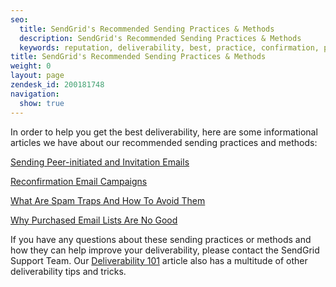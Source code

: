 ```yaml
---
seo:
  title: SendGrid's Recommended Sending Practices & Methods
  description: SendGrid's Recommended Sending Practices & Methods
  keywords: reputation, deliverability, best, practice, confirmation, peer, reconfirmation, spam traps, purchased, lists
title: SendGrid's Recommended Sending Practices & Methods
weight: 0
layout: page
zendesk_id: 200181748
navigation:
  show: true
---
```


In order to help you get the best deliverability, here are some informational articles we have about our recommended sending practices and methods:

 

[Sending Peer-initiated and Invitation Emails]({{root_url}}/Classroom/Deliver/Address_Lists/peer_initiated_email_invitation_requirements.html)

[Reconfirmation Email Campaigns]({{root_url}}/Glossary/reconfirmation.html)

[What Are Spam Traps And How To Avoid Them]({{root_url}}/Classroom/Deliver/Undeliverable_Email/spam_trapped.html)

[Why Purchased Email Lists Are No Good]({{root_url}}/Classroom/Deliver/Address_Lists/why_purchased_email_lists_are_no_good.html)

 

If you have any questions about these sending practices or methods and how they can help improve your deliverability, please contact the SendGrid Support Team. Our [Deliverability 101]({{root_url}}/Classroom/Deliver/Delivery_Introduction/email_deliverability_101.html) article also has a multitude of other deliverability tips and tricks.
